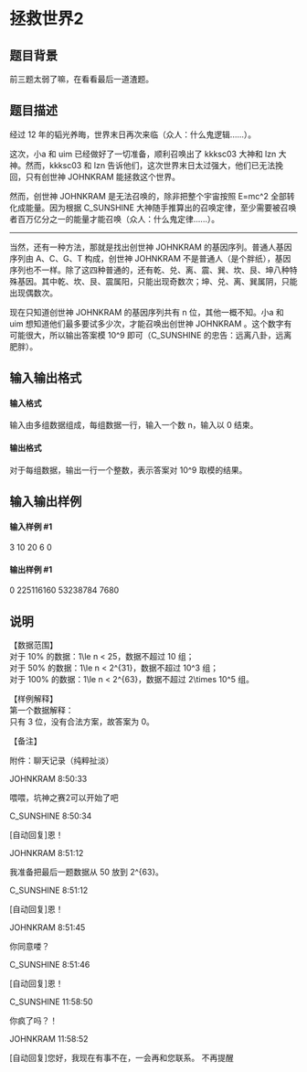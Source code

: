 
# 拯救世界2
## 题目背景
前三题太弱了嘛，在看看最后一道渣题。

## 题目描述
经过 12 年的韬光养晦，世界末日再次来临（众人：什么鬼逻辑......）。

这次，小a 和 uim 已经做好了一切准备，顺利召唤出了 kkksc03 大神和 lzn 大神。然而，kkksc03 和 lzn 告诉他们，这次世界末日太过强大，他们已无法挽回，只有创世神 JOHNKRAM 能拯救这个世界。

然而，创世神 JOHNKRAM 是无法召唤的，除非把整个宇宙按照 E=mc^2 全部转化成能量。因为根据 C\_SUNSHINE 大神随手推算出的召唤定律，至少需要被召唤者百万亿分之一的能量才能召唤（众人：什么鬼定律......）。
****
当然，还有一种方法，那就是找出创世神 JOHNKRAM 的基因序列。普通人基因序列由 A、C、G、T 构成，创世神 JOHNKRAM 不是普通人（是个胖纸），基因序列也不一样。除了这四种普通的，还有乾、兑、离、震、巽、坎、艮、坤八种特殊基因。其中乾、坎、艮、震属阳，只能出现奇数次；坤、兑、离、巽属阴，只能出现偶数次。

现在只知道创世神 JOHNKRAM 的基因序列共有 n 位，其他一概不知。小a 和 uim 想知道他们最多要试多少次，才能召唤出创世神 JOHNKRAM 。这个数字有可能很大，所以输出答案模 10^9 即可（C\_SUNSHINE 的忠告：远离八卦，远离肥胖）。
## 输入输出格式
#### 输入格式

输入由多组数据组成，每组数据一行，输入一个数 n，输入以 0 结束。
#### 输出格式

对于每组数据，输出一行一个整数，表示答案对 10^9 取模的结果。
## 输入输出样例
#### 输入样例 #1
3
10
20
6
0
#### 输出样例 #1
0
225116160
53238784
7680

## 说明
【数据范围】     
对于 10\% 的数据：1\le n &lt; 25，数据不超过 10 组；  
对于 50\% 的数据：1\le n &lt; 2^{31}，数据不超过 10^3 组；   
对于 100\% 的数据：1\le n &lt; 2^{63}，数据不超过 2\times 10^5 组。

【样例解释】  
第一个数据解释：  
只有 3 位，没有合法方案，故答案为 0。

【备注】

附件：聊天记录（纯粹扯淡）

JOHNKRAM 8:50:33

喂喂，坑神之赛2可以开始了吧

C_SUNSHINE 8:50:34

[自动回复]恩！

JOHNKRAM 8:51:12

我准备把最后一题数据从 50 放到 2^{63}。

C_SUNSHINE 8:51:12

[自动回复]恩！

JOHNKRAM 8:51:45

你同意喽？

C_SUNSHINE 8:51:46

[自动回复]恩！

C_SUNSHINE 11:58:50

你疯了吗？！

JOHNKRAM 11:58:52

[自动回复]您好，我现在有事不在，一会再和您联系。 不再提醒
